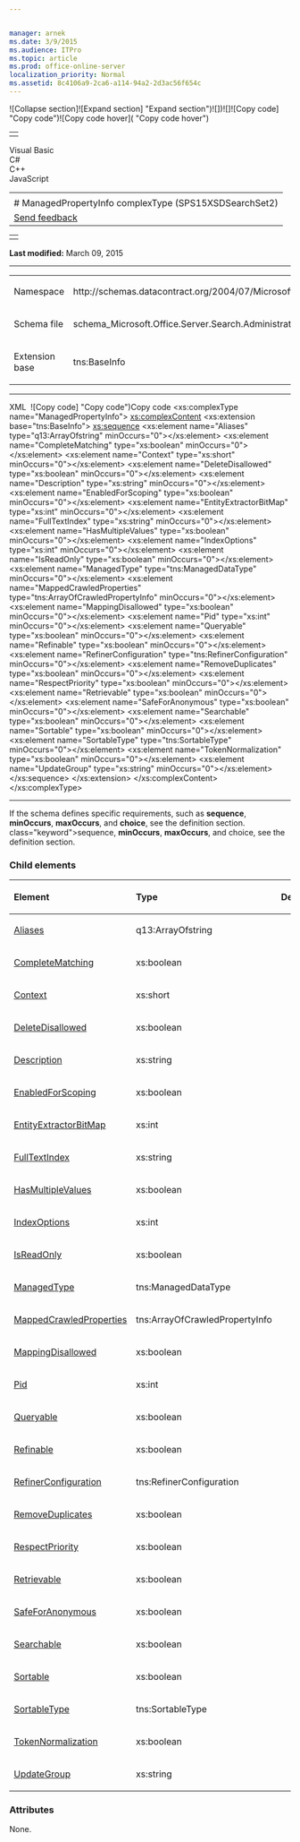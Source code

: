 ```yaml
---


manager: arnek
ms.date: 3/9/2015
ms.audience: ITPro
ms.topic: article
ms.prod: office-online-server
localization_priority: Normal
ms.assetid: 8c4106a9-2ca6-a114-94a2-2d3ac56f654c
---
```


![Collapse
section]![Expand
section] "Expand section")![]()![])![]![]()![Copy
code] "Copy code")![Copy code
hover]( "Copy code hover")
<table>
<tbody>
<tr class="odd">
<td align="left"></td>
</tr>
</tbody>
</table>

Visual Basic  
C\#  
C++  
JavaScript  

<table>
<tbody>
<tr class="odd">
<td align="left"><span id="runningHeaderText"></span></td>
</tr>
<tr class="even">
<td align="left"># ManagedPropertyInfo complexType (SPS15XSDSearchSet2)</td>
</tr>
<tr class="odd">
<td align="left"><span id="headfeedbackarea" class="feedbackhead"><a href="javascript:SubmitFeedback(&#39;docthis@Microsoft.com&#39;,&#39;&#39;,&#39;&#39;,&#39;&#39;,&#39;1.0.18082.1225&#39;,&#39;%0\dThank%20you%20for%20your%20feedback.%20The%20developer%20writing%20teams%20use%20your%20feedback%20to%20improve%20documentation.%20While%20we%20are%20reviewing%20your%20feedback,%20we%20may%20send%20you%20e-mail%20to%20ask%20for%20clarification%20or%20feedback%20on%20a%20solution.%20We%20do%20not%20use%20your%20e-mail%20address%20for%20any%20other%20purpose%20and%20we%20delete%20it%20after%20we%20finish%20our%20review.%0\AFor%20further%20information%20about%20the%20privacy%20policies%20of%20Microsoft,%20please%20see%20http://privacy.microsoft.com/en-us/default.aspx.%0\A%0\d&#39;,&#39;Customer%20feedback&#39;);">Send feedback</a></span></td>
</tr>
</tbody>
</table>

<table>
<colgroup>
<col width="100%" />
</colgroup>
<tbody>
<tr class="odd">
<td align="left"></td>
</tr>
</tbody>
</table>

**Last modified:** March 09, 2015


-----------------------------------------------------------------------------------------------------------------------------------------------------------------------------------------------------

<table>
<colgroup>
<col width="50%" />
<col width="50%" />
</colgroup>
<tbody>
<tr class="odd">
<td align="left"><p><span class="label">Namespace</span></p></td>
<td align="left"><p>http://schemas.datacontract.org/2004/07/Microsoft.Office.Server.Search.Administration</p></td>
</tr>
<tr class="even">
<td align="left"><p><span class="label">Schema file</span></p></td>
<td align="left"><p>schema_Microsoft.Office.Server.Search.Administration.xsd</p></td>
</tr>
<tr class="odd">
<td align="left"><p><span class="label">Extension base</span></p></td>
<td align="left"><p>tns:BaseInfo</p></td>
</tr>
</tbody>
</table>


-----------------------------------------------------------------------------------------------------------------------------------------------------------------------------------------------

<span codelanguage="xmlLang"></span>
XML 
<span class="copyCode" onclick="CopyCode(this)"
onkeypress="CopyCode_CheckKey(this, event)"
onmouseover="ChangeCopyCodeIcon(this)"
onmouseout="ChangeCopyCodeIcon(this)" tabindex="0">![Copy
code] "Copy code")Copy code</span>
    <xs:complexType name="ManagedPropertyInfo">
        <xs:complexContent>
            <xs:extension base="tns:BaseInfo">
                <xs:sequence>
                    <xs:element name="Aliases" type="q13:ArrayOfstring" minOccurs="0"></xs:element>
                    <xs:element name="CompleteMatching" type="xs:boolean" minOccurs="0"></xs:element>
                    <xs:element name="Context" type="xs:short" minOccurs="0"></xs:element>
                    <xs:element name="DeleteDisallowed" type="xs:boolean" minOccurs="0"></xs:element>
                    <xs:element name="Description" type="xs:string" minOccurs="0"></xs:element>
                    <xs:element name="EnabledForScoping" type="xs:boolean" minOccurs="0"></xs:element>
                    <xs:element name="EntityExtractorBitMap" type="xs:int" minOccurs="0"></xs:element>
                    <xs:element name="FullTextIndex" type="xs:string" minOccurs="0"></xs:element>
                    <xs:element name="HasMultipleValues" type="xs:boolean" minOccurs="0"></xs:element>
                    <xs:element name="IndexOptions" type="xs:int" minOccurs="0"></xs:element>
                    <xs:element name="IsReadOnly" type="xs:boolean" minOccurs="0"></xs:element>
                    <xs:element name="ManagedType" type="tns:ManagedDataType" minOccurs="0"></xs:element>
                    <xs:element name="MappedCrawledProperties" type="tns:ArrayOfCrawledPropertyInfo" minOccurs="0"></xs:element>
                    <xs:element name="MappingDisallowed" type="xs:boolean" minOccurs="0"></xs:element>
                    <xs:element name="Pid" type="xs:int" minOccurs="0"></xs:element>
                    <xs:element name="Queryable" type="xs:boolean" minOccurs="0"></xs:element>
                    <xs:element name="Refinable" type="xs:boolean" minOccurs="0"></xs:element>
                    <xs:element name="RefinerConfiguration" type="tns:RefinerConfiguration" minOccurs="0"></xs:element>
                    <xs:element name="RemoveDuplicates" type="xs:boolean" minOccurs="0"></xs:element>
                    <xs:element name="RespectPriority" type="xs:boolean" minOccurs="0"></xs:element>
                    <xs:element name="Retrievable" type="xs:boolean" minOccurs="0"></xs:element>
                    <xs:element name="SafeForAnonymous" type="xs:boolean" minOccurs="0"></xs:element>
                    <xs:element name="Searchable" type="xs:boolean" minOccurs="0"></xs:element>
                    <xs:element name="Sortable" type="xs:boolean" minOccurs="0"></xs:element>
                    <xs:element name="SortableType" type="tns:SortableType" minOccurs="0"></xs:element>
                    <xs:element name="TokenNormalization" type="xs:boolean" minOccurs="0"></xs:element>
                    <xs:element name="UpdateGroup" type="xs:string" minOccurs="0"></xs:element>
                </xs:sequence>
            </xs:extension>
        </xs:complexContent>
    </xs:complexType>


------------------------------------------------------------------------------------------------------------------------------------------------------------------------------------------------------------

If the schema defines specific requirements, such as **sequence**, **minOccurs**, **maxOccurs**, and **choice**, see the definition section.
class="keyword">sequence</span>, **minOccurs**,
**maxOccurs**, and <span
class="keyword">choice</span>, see the definition section.

### Child elements

<table>
<colgroup>
<col width="33%" />
<col width="33%" />
<col width="33%" />
</colgroup>
<thead>
<tr class="header">
<th align="left"><p>Element</p></th>
<th align="left"><p>Type</p></th>
<th align="left"><p>Description</p></th>
</tr>
</thead>
<tbody>
<tr class="odd">
<td align="left"><p><a href="aliases-element-managedpropertyinfo-complextypesps15xsdsearchset2.md">Aliases</a></p></td>
<td align="left"><p>q13:ArrayOfstring</p></td>
<td align="left"><p></p></td>
</tr>
<tr class="even">
<td align="left"><p><a href="completematching-element-managedpropertyinfo-complextypesps15xsdsearchset2.md">CompleteMatching</a></p></td>
<td align="left"><p>xs:boolean</p></td>
<td align="left"><p></p></td>
</tr>
<tr class="odd">
<td align="left"><p><a href="context-element-managedpropertyinfo-complextypesps15xsdsearchset2.md">Context</a></p></td>
<td align="left"><p>xs:short</p></td>
<td align="left"><p></p></td>
</tr>
<tr class="even">
<td align="left"><p><a href="deletedisallowed-element-managedpropertyinfo-complextypesps15xsdsearchset2.md">DeleteDisallowed</a></p></td>
<td align="left"><p>xs:boolean</p></td>
<td align="left"><p></p></td>
</tr>
<tr class="odd">
<td align="left"><p><a href="description-element-managedpropertyinfo-complextypesps15xsdsearchset2.md">Description</a></p></td>
<td align="left"><p>xs:string</p></td>
<td align="left"><p></p></td>
</tr>
<tr class="even">
<td align="left"><p><a href="enabledforscoping-element-managedpropertyinfo-complextypesps15xsdsearchset2.md">EnabledForScoping</a></p></td>
<td align="left"><p>xs:boolean</p></td>
<td align="left"><p></p></td>
</tr>
<tr class="odd">
<td align="left"><p><a href="entityextractorbitmap-element-managedpropertyinfo-complextypesps15xsdsearchset2.md">EntityExtractorBitMap</a></p></td>
<td align="left"><p>xs:int</p></td>
<td align="left"><p></p></td>
</tr>
<tr class="even">
<td align="left"><p><a href="fulltextindex-element-managedpropertyinfo-complextypesps15xsdsearchset2.md">FullTextIndex</a></p></td>
<td align="left"><p>xs:string</p></td>
<td align="left"><p></p></td>
</tr>
<tr class="odd">
<td align="left"><p><a href="hasmultiplevalues-element-managedpropertyinfo-complextypesps15xsdsearchset2.md">HasMultipleValues</a></p></td>
<td align="left"><p>xs:boolean</p></td>
<td align="left"><p></p></td>
</tr>
<tr class="even">
<td align="left"><p><a href="indexoptions-element-managedpropertyinfo-complextypesps15xsdsearchset2.md">IndexOptions</a></p></td>
<td align="left"><p>xs:int</p></td>
<td align="left"><p></p></td>
</tr>
<tr class="odd">
<td align="left"><p><a href="isreadonly-element-managedpropertyinfo-complextypesps15xsdsearchset2.md">IsReadOnly</a></p></td>
<td align="left"><p>xs:boolean</p></td>
<td align="left"><p></p></td>
</tr>
<tr class="even">
<td align="left"><p><a href="managedtype-element-managedpropertyinfo-complextypesps15xsdsearchset2.md">ManagedType</a></p></td>
<td align="left"><p>tns:ManagedDataType</p></td>
<td align="left"><p></p></td>
</tr>
<tr class="odd">
<td align="left"><p><a href="mappedcrawledproperties-element-managedpropertyinfo-complextypesps15xsdsearchset.md">MappedCrawledProperties</a></p></td>
<td align="left"><p>tns:ArrayOfCrawledPropertyInfo</p></td>
<td align="left"><p></p></td>
</tr>
<tr class="even">
<td align="left"><p><a href="mappingdisallowed-element-managedpropertyinfo-complextypesps15xsdsearchset2.md">MappingDisallowed</a></p></td>
<td align="left"><p>xs:boolean</p></td>
<td align="left"><p></p></td>
</tr>
<tr class="odd">
<td align="left"><p><a href="pid-element-managedpropertyinfo-complextypesps15xsdsearchset2.md">Pid</a></p></td>
<td align="left"><p>xs:int</p></td>
<td align="left"><p></p></td>
</tr>
<tr class="even">
<td align="left"><p><a href="queryable-element-managedpropertyinfo-complextypesps15xsdsearchset2.md">Queryable</a></p></td>
<td align="left"><p>xs:boolean</p></td>
<td align="left"><p></p></td>
</tr>
<tr class="odd">
<td align="left"><p><a href="refinable-element-managedpropertyinfo-complextypesps15xsdsearchset2.md">Refinable</a></p></td>
<td align="left"><p>xs:boolean</p></td>
<td align="left"><p></p></td>
</tr>
<tr class="even">
<td align="left"><p><a href="refinerconfiguration-element-managedpropertyinfo-complextypesps15xsdsearchset2.md">RefinerConfiguration</a></p></td>
<td align="left"><p>tns:RefinerConfiguration</p></td>
<td align="left"><p></p></td>
</tr>
<tr class="odd">
<td align="left"><p><a href="removeduplicates-element-managedpropertyinfo-complextypesps15xsdsearchset2.md">RemoveDuplicates</a></p></td>
<td align="left"><p>xs:boolean</p></td>
<td align="left"><p></p></td>
</tr>
<tr class="even">
<td align="left"><p><a href="respectpriority-element-managedpropertyinfo-complextypesps15xsdsearchset2.md">RespectPriority</a></p></td>
<td align="left"><p>xs:boolean</p></td>
<td align="left"><p></p></td>
</tr>
<tr class="odd">
<td align="left"><p><a href="retrievable-element-managedpropertyinfo-complextypesps15xsdsearchset2.md">Retrievable</a></p></td>
<td align="left"><p>xs:boolean</p></td>
<td align="left"><p></p></td>
</tr>
<tr class="even">
<td align="left"><p><a href="safeforanonymous-element-managedpropertyinfo-complextypesps15xsdsearchset2.md">SafeForAnonymous</a></p></td>
<td align="left"><p>xs:boolean</p></td>
<td align="left"><p></p></td>
</tr>
<tr class="odd">
<td align="left"><p><a href="searchable-element-managedpropertyinfo-complextypesps15xsdsearchset2.md">Searchable</a></p></td>
<td align="left"><p>xs:boolean</p></td>
<td align="left"><p></p></td>
</tr>
<tr class="even">
<td align="left"><p><a href="sortable-element-managedpropertyinfo-complextypesps15xsdsearchset2.md">Sortable</a></p></td>
<td align="left"><p>xs:boolean</p></td>
<td align="left"><p></p></td>
</tr>
<tr class="odd">
<td align="left"><p><a href="sortabletype-element-managedpropertyinfo-complextypesps15xsdsearchset2.md">SortableType</a></p></td>
<td align="left"><p>tns:SortableType</p></td>
<td align="left"><p></p></td>
</tr>
<tr class="even">
<td align="left"><p><a href="tokennormalization-element-managedpropertyinfo-complextypesps15xsdsearchset2.md">TokenNormalization</a></p></td>
<td align="left"><p>xs:boolean</p></td>
<td align="left"><p></p></td>
</tr>
<tr class="odd">
<td align="left"><p><a href="updategroup-element-managedpropertyinfo-complextypesps15xsdsearchset2.md">UpdateGroup</a></p></td>
<td align="left"><p>xs:string</p></td>
<td align="left"><p></p></td>
</tr>
</tbody>
</table>

### Attributes

None.








